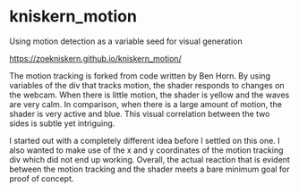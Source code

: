 # kniskern_motion
Using motion detection as a variable seed for visual generation

https://zoekniskern.github.io/kniskern_motion/

The motion tracking is forked from code written by Ben Horn. By using variables of the div that tracks motion, the shader responds to changes on the webcam. When there is little motion, the shader is yellow and the waves are very calm. In comparison, when there is a large amount of motion, the shader is very active and blue. This visual correlation between the two sides is subtle yet intriguing.

I started out with a completely different idea before I settled on this one. I also wanted to make use of the x and y coordinates of the motion tracking div which did not end up working. Overall, the actual reaction that is evident between the motion tracking and the shader meets a bare minimum goal for proof of concept.